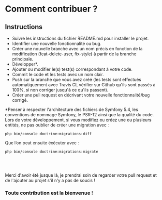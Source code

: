 # Comment contribuer ?

## Instructions

- Suivre les instructions du fichier README.md pour installer le projet.
- Identifier une nouvelle fonctionnalité ou bug.
- Créer une nouvelle branche avec un nom précis en fonction de la modification (feat-delete-user, fix-style) à partir de la branche principale.
- Développer*.
- Ajouter ou modifier le(s) test(s) correspondant à votre code.
- Commit le code et les tests avec un nom clair.
- Push sur la branche que vous avez créé (les tests sont effectués automatiquement avec Travis CI, vérifier sur Github qu'ils sont passés à 100%, si non corriger jusqu'à ce qu'ils passent).
- Créer une pull request en décrivant votre nouvelle fonctionnalité/bug corrigé.

*Penser à respecter l'architecture des fichiers de Symfony 5.4, les conventions de nommage Symfony, le PSR-12 ainsi que la qualité du code.
Lors de votre développement, si vous modifiez ou créez une ou plusieurs entités, ne pas oublier de créer une migration avec :

```
php bin/console doctrine:migrations:diff
```

Que l’on peut ensuite éxécuter avec :

```
php bin/console doctrine:migrations:migrate
```

<br><br>

Merci d'avoir été jusque là, je prendrai soin de regarder votre pull request et de l'ajouter au projet s'il n'y a pas de soucis !

### Toute contribution est la bienvenue !
